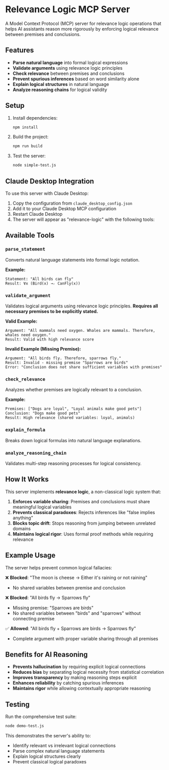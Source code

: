 # Relevance Logic MCP Server

A Model Context Protocol (MCP) server for relevance logic operations that helps AI assistants reason more rigorously by enforcing logical relevance between premises and conclusions.

## Features

- **Parse natural language** into formal logical expressions
- **Validate arguments** using relevance logic principles
- **Check relevance** between premises and conclusions
- **Prevent spurious inferences** based on word similarity alone
- **Explain logical structures** in natural language
- **Analyze reasoning chains** for logical validity

## Setup

1. Install dependencies:
   ```bash
   npm install
   ```

2. Build the project:
   ```bash
   npm run build
   ```

3. Test the server:
   ```bash
   node simple-test.js
   ```

## Claude Desktop Integration

To use this server with Claude Desktop:

1. Copy the configuration from `claude_desktop_config.json`
2. Add it to your Claude Desktop MCP configuration
3. Restart Claude Desktop
4. The server will appear as "relevance-logic" with the following tools:

## Available Tools

### `parse_statement`
Converts natural language statements into formal logic notation.

**Example:**
```
Statement: "All birds can fly"
Result: ∀x (Bird(x) →ᵣ CanFly(x))
```

### `validate_argument` 
Validates logical arguments using relevance logic principles. **Requires all necessary premises to be explicitly stated.**

**Valid Example:**
```
Argument: "All mammals need oxygen. Whales are mammals. Therefore, whales need oxygen."
Result: Valid with high relevance score
```

**Invalid Example (Missing Premise):**
```
Argument: "All birds fly. Therefore, sparrows fly."
Result: Invalid - missing premise "Sparrows are birds"
Error: "Conclusion does not share sufficient variables with premises"
```

### `check_relevance`
Analyzes whether premises are logically relevant to a conclusion.

**Example:**
```
Premises: ["Dogs are loyal", "Loyal animals make good pets"]
Conclusion: "Dogs make good pets"
Result: High relevance (shared variables: loyal, animals)
```

### `explain_formula`
Breaks down logical formulas into natural language explanations.

### `analyze_reasoning_chain`
Validates multi-step reasoning processes for logical consistency.

## How It Works

This server implements **relevance logic**, a non-classical logic system that:

1. **Enforces variable sharing**: Premises and conclusions must share meaningful logical variables
2. **Prevents classical paradoxes**: Rejects inferences like "false implies anything"  
3. **Blocks topic drift**: Stops reasoning from jumping between unrelated domains
4. **Maintains logical rigor**: Uses formal proof methods while requiring relevance

## Example Usage

The server helps prevent common logical fallacies:

❌ **Blocked**: "The moon is cheese → Either it's raining or not raining"
- No shared variables between premise and conclusion

❌ **Blocked**: "All birds fly → Sparrows fly" 
- Missing premise: "Sparrows are birds" 
- No shared variables between "birds" and "sparrows" without connecting premise

✅ **Allowed**: "All birds fly + Sparrows are birds → Sparrows fly"
- Complete argument with proper variable sharing through all premises

## Benefits for AI Reasoning

- **Prevents hallucination** by requiring explicit logical connections
- **Reduces bias** by separating logical necessity from statistical correlation
- **Improves transparency** by making reasoning steps explicit  
- **Enhances reliability** by catching spurious inferences
- **Maintains rigor** while allowing contextually appropriate reasoning

## Testing

Run the comprehensive test suite:
```bash
node demo-test.js
```

This demonstrates the server's ability to:
- Identify relevant vs irrelevant logical connections
- Parse complex natural language statements
- Explain logical structures clearly
- Prevent classical logical paradoxes